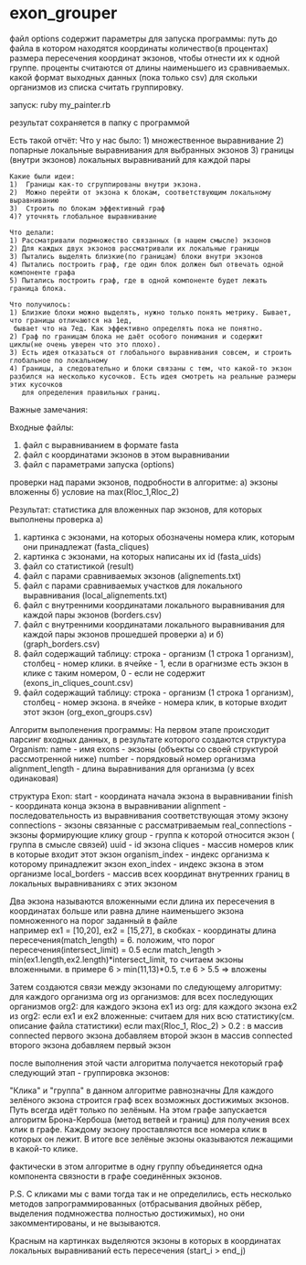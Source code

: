 # exon_grouper
файл options содержит параметры для запуска программы:
путь до файла в котором находятся координаты
количество(в процентах) размера пересечения координат экзонов, чтобы отнести их к одной группе.
проценты считаются от длины наименьшего из сравниваемых.
какой формат выходных данных (пока только csv)
для скольки организмов из списка считать группировку.

запуск:
ruby my_painter.rb

результат сохраняется в папку с программой

Есть такой отчёт:
    Что у нас было:
    1) множественное выравнивание
    2) попарные локальные выравнивания для выбранных экзонов
    3) границы (внутри экзонов) локальных выравниваний для каждой пары  

    Какие были идеи:
    1)  Границы как-то сгруппированы внутри экзона.
    2)  Можно перейти от экзона к блокам, соответствующим локальному выравниванию
    3)  Строить по блокам эффективный граф 
    4)? уточнять глобальное выравнивание    

    Что делали:
    1) Рассматривали подмножество связанных (в нашем смысле) экзонов
    2) Для каждых двух экзонов рассматривали их локальные границы
    3) Пытались выделять близкие(по границам) блоки внутри экзонов
    4) Пытались построить граф, где один блок должен был отвечать одной компоненте графа
    5) Пытались построить граф, где в одной компоненте будет лежать граница блока.  

    Что получилось:
    1) Близкие блоки можно выделять, нужно только понять метрику. Бывает, что границы отличаются на 1ед,
     бывает что на 7ед. Как эффективно определять пока не понятно.
    2) Граф по границам блока не даёт особого понимания и содержит циклы(не очень уверен что это плохо).
    3) Есть идея отказаться от глобального выравнивания совсем, и строить глобальное по локальному
    4) Границы, а следовательно и блоки связаны с тем, что какой-то экзон разбился на несколько кусочков. Есть идея смотреть на реальные размеры этих кусочков 
       для определения правильных границ.

Важные замечания:

Входные файлы: 
1) файл с выравниванием в формате fasta 
2) файл с координатами экзонов в этом выравнивании 
3) файл с параметрами запуска (options)

проверки над парами экзонов, подробности в алгоритме:
а) экзоны вложенны
б) условие на max(Rloc_1,Rloc_2)

Результат: 
статистика для вложенных пар экзонов, для которых выполнены проверка а)

1) картинка с экзонами, на которых обозначены номера клик, которым они принадлежат (fasta_cliques)
2) картинка с экзонами, на которых написаны их id (fasta_uids)
3) файл со статистикой (result)
4) файл с парами сравниваемых экзонов (alignements.txt)
5) файл с парами сравниваемых участков для локального выравнивания (local_alignements.txt)
6) файл с внутренними координатами локального выравнивания для каждой пары экзонов (borders.csv)
7) файл с внутренними координатами локального выравнивания для каждой пары экзонов прошедшей проверки а) и б) (graph_borders.csv)
8) файл содержащий таблицу: строка - организм (1 строка 1 организм), столбец - номер клики. в ячейке - 1, если в орагнизме есть экзон в клике с таким номером, 0 - если не содержит (exons_in_cliques_count.csv)
9) файл содержащий таблицу: строка - организм (1 строка 1 организм), столбец - номер экзона. в ячейке - номера клик, в которые входит этот экзон (org_exon_groups.csv)

Алгоритм выполенения программы:
На первом этапе происходит парсинг входных данных, в результате которого создаются
структура Organism:
    name - имя
    exons - экзоны (объекты со своей структурой рассмотренной ниже)
    number - порядковый номер организма
    alignment_length - длина выравнивания для организма (у всех одинаковая)

структура Exon:
    start - координата начала экзона в выравнивании
    finish - координата конца экзона в выравнивании
    alignment - последовательность из выравнивания соответствующая этому экзону
    connections - экзоны связанные с рассматриваемым
    real_connections - экзоны формирующие клику
    group - группа к которой относится экзон ( группа в смысле связей)
    uuid - id экзона
    cliques - массив номеров клик в которые входит этот экзон
    organism_index - индекс организма к которому принадлежит экзон
    exon_index - индекс экзона в этом организме
    local_borders - массив всех координат внутренних границ в локальных выравниваниях с этих экзоном  

Два экзона называются вложенными если длина их пересечения в координатах больше или равна длине наименьшего экзона помноженного на порог заданный в файле   
  например ex1 = [10,20], ex2 = [15,27], в скобках - координаты
  длина пересечения(match_length) = 6.
  положим, что порог пересечения(intersect_limit) = 0.5
  если match_length > min(ex1.length,ex2.length)*intersect_limit, то считаем экзоны вложенными.
  в примере 6 > min(11,13)*0.5, т.е 6 > 5.5 => вложены

Затем создаются связи между экзонами по следующему алгоритму:
для каждого организма org из организмов:
  для всех последующих организмов org2:
    для каждого экзона ex1 из org:
      для каждого экзона ex2 из org2:
        если ex1 и ex2 вложенные:
          cчитаем для них всю статистику(см. описание файла статистики)
          если max(Rloc_1, Rloc_2) > 0.2 :
            в массив connected первого экзона добавляем второй экзон
            в массив connected второго экзона добавляем первый экзон

после выполнения этой части алгоритма получается некоторый граф
следующий этап - группировка экзонов:

"Клика" и "группа" в данном алгоритме равнозначны
  Для каждого зелёного экзона строится граф всех возможных достижимых экзонов. Путь всегда идёт только по зелёным.
  На этом графе запускается алгоритм Брона-Кербоша (метод ветвей и границ) для получения всех клик в графе. Каждому экзону проставляются 
  все номера клик в которых он лежит.
  В итоге все зелёные экзоны оказываются лежащими в какой-то клике.

фактически в этом алгоритме в одну группу объединяется одна компонента связности в графе соединённых экзонов.

P.S.
С кликами мы с вами тогда так и не определились, есть несколько методов запрограммированных (отбрасывания двойных рёбер,
выделения подмножества полностью достижимых), но они закомментированы, и не вызываются.

Красным на картинках выделяются экзоны в которых в координатах локальных выравниваний есть пересечения (start_i > end_j)
